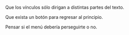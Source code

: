 Que los vínculos sólo dirigan a distintas partes del texto.

Que exista un botón para regresar al principio.

Pensar si el menú debería perseguirte o no.